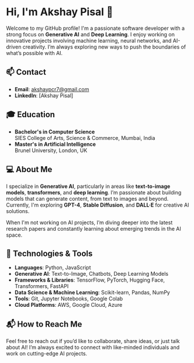 # Hi, I'm Akshay Pisal 👋

Welcome to my GitHub profile! I'm a passionate software developer with a strong focus on **Generative AI** and **Deep Learning**. I enjoy working on innovative projects involving machine learning, neural networks, and AI-driven creativity. I’m always exploring new ways to push the boundaries of what’s possible with AI.

## 📫 Contact

- **Email**: [akshaypcr7@gmail.com](mailto:akshaypcr7@gmail.com)
- **LinkedIn**: [Akshay Pisal]

## 🎓 Education

- **Bachelor's in Computer Science**  
  SIES College of Arts, Science & Commerce, Mumbai, India
- **Master's in Artificial Intelligence**  
  Brunel University, London, UK

## 💻 About Me

I specialize in **Generative AI**, particularly in areas like **text-to-image models**, **transformers**, and **deep learning**. I’m passionate about building models that can generate content, from text to images and beyond. Currently, I'm exploring **GPT-4**, **Stable Diffusion**, and **DALL·E** for creative AI solutions.

When I'm not working on AI projects, I’m diving deeper into the latest research papers and constantly learning about emerging trends in the AI space.

## 🔧 Technologies & Tools

- **Languages**: Python, JavaScript
- **Generative AI**: Text-to-Image, Chatbots, Deep Learning Models
- **Frameworks & Libraries**: TensorFlow, PyTorch, Hugging Face, Transformers, FastAPI
- **Data Science & Machine Learning**: Scikit-learn, Pandas, NumPy
- **Tools**: Git, Jupyter Notebooks, Google Colab
- **Cloud Platforms**: AWS, Google Cloud, Azure



## 📬 How to Reach Me

Feel free to reach out if you’d like to collaborate, share ideas, or just talk about AI! I’m always excited to connect with like-minded individuals and work on cutting-edge AI projects.
